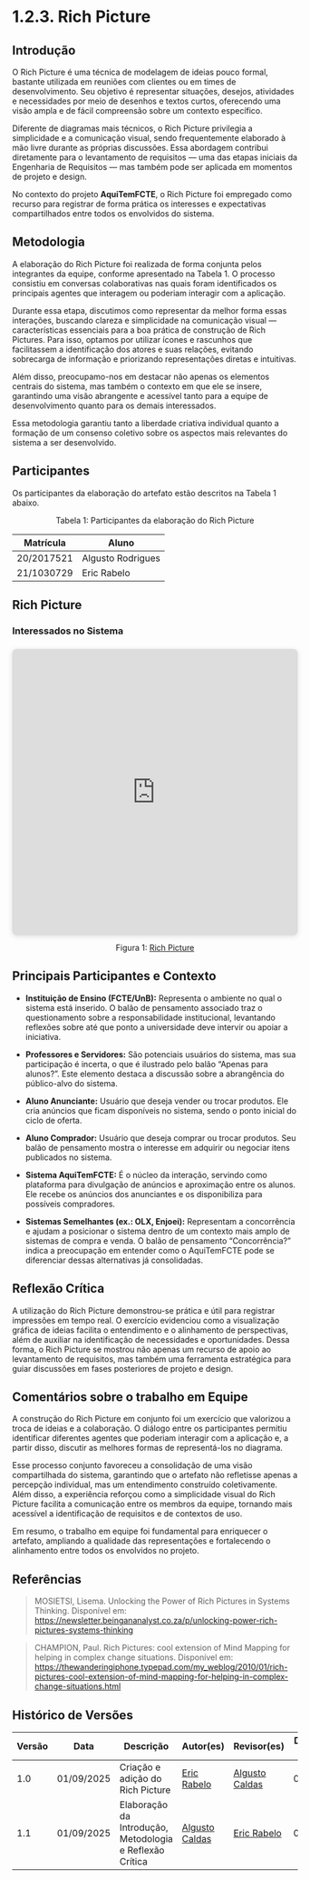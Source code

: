<style>
.markdown-section table {
    justify-items: center;
}

img{
    justify-items: center;
}

.markdown-section h4{
    margin-bottom: 0;
}

.markdown-section p{
    margin-top: 0;
}

.markdown-section .collumns-glossary{
    columns: 2;
    column-gap: 64px;
}

</style>

# 1.2.3. Rich Picture

## Introdução

O Rich Picture é uma técnica de modelagem de ideias pouco formal, bastante utilizada em reuniões com clientes ou em times de desenvolvimento. Seu objetivo é representar situações, desejos, atividades e necessidades por meio de desenhos e textos curtos, oferecendo uma visão ampla e de fácil compreensão sobre um contexto específico.  

Diferente de diagramas mais técnicos, o Rich Picture privilegia a simplicidade e a comunicação visual, sendo frequentemente elaborado à mão livre durante as próprias discussões. Essa abordagem contribui diretamente para o levantamento de requisitos — uma das etapas iniciais da Engenharia de Requisitos — mas também pode ser aplicada em momentos de projeto e design.  

No contexto do projeto **AquiTemFCTE**, o Rich Picture foi empregado como recurso para registrar de forma prática os interesses e expectativas compartilhados entre todos os envolvidos do sistema.  

## Metodologia

A elaboração do Rich Picture foi realizada de forma conjunta pelos integrantes da equipe, conforme apresentado na Tabela 1. O processo consistiu em conversas colaborativas nas quais foram identificados os principais agentes que interagem ou poderiam interagir com a aplicação.  

Durante essa etapa, discutimos como representar da melhor forma essas interações, buscando clareza e simplicidade na comunicação visual — características essenciais para a boa prática de construção de Rich Pictures. Para isso, optamos por utilizar ícones e rascunhos que facilitassem a identificação dos atores e suas relações, evitando sobrecarga de informação e priorizando representações diretas e intuitivas.  

Além disso, preocupamo-nos em destacar não apenas os elementos centrais do sistema, mas também o contexto em que ele se insere, garantindo uma visão abrangente e acessível tanto para a equipe de desenvolvimento quanto para os demais interessados.  

Essa metodologia garantiu tanto a liberdade criativa individual quanto a formação de um consenso coletivo sobre os aspectos mais relevantes do sistema a ser desenvolvido.  


## Participantes
Os participantes da elaboração do artefato estão descritos na Tabela 1 abaixo.

<p style="text-align: center;">Tabela 1: Participantes da elaboração do Rich Picture</p>

| Matrícula   | Aluno              |
| ----------- | ------------------ |
| 20/2017521  | Algusto Rodrigues  |
| 21/1030729  | Eric Rabelo        |

## Rich Picture

### Interessados no Sistema

<div style="position: relative; width: 100%; height: 0; padding-top: 100.0000%;
 padding-bottom: 0; box-shadow: 0 2px 8px 0 rgba(63,69,81,0.16); margin-top: 1.6em; margin-bottom: 0.9em; overflow: hidden;
 border-radius: 8px; will-change: transform;">
  <iframe loading="lazy" style="position: absolute; width: 100%; height: 100%; top: 0; left: 0; border: none; padding: 0;margin: 0;"
    src="https://www.canva.com/design/DAGxgo3_dwg/fUjcaZdRc3VaBchijvDGuw/view?embed" allowfullscreen="allowfullscreen" allow="fullscreen">
  </iframe>
</div>

<div style="text-align: center;">
    Figura 1:
    <a href="https:&#x2F;&#x2F;www.canva.com&#x2F;design&#x2F;DAGxgo3_dwg&#x2F;fUjcaZdRc3VaBchijvDGuw&#x2F;view?utm_content=DAGxgo3_dwg&amp;utm_campaign=designshare&amp;utm_medium=embeds&amp;utm_source=link" target="_blank" rel="noopener">
        Rich Picture
    </a>
</div>

## Principais Participantes e Contexto

- **Instituição de Ensino (FCTE/UnB):**
Representa o ambiente no qual o sistema está inserido. O balão de pensamento associado traz o questionamento sobre a responsabilidade institucional, levantando reflexões sobre até que ponto a universidade deve intervir ou apoiar a iniciativa.

- **Professores e Servidores:**
São potenciais usuários do sistema, mas sua participação é incerta, o que é ilustrado pelo balão “Apenas para alunos?”. Este elemento destaca a discussão sobre a abrangência do público-alvo do sistema.

- **Aluno Anunciante:** 
Usuário que deseja vender ou trocar produtos. Ele cria anúncios que ficam disponíveis no sistema, sendo o ponto inicial do ciclo de oferta.

- **Aluno Comprador:**
Usuário que deseja comprar ou trocar produtos. Seu balão de pensamento mostra o interesse em adquirir ou negociar itens publicados no sistema.

- **Sistema AquiTemFCTE:**
É o núcleo da interação, servindo como plataforma para divulgação de anúncios e aproximação entre os alunos. Ele recebe os anúncios dos anunciantes e os disponibiliza para possíveis compradores.

- **Sistemas Semelhantes (ex.: OLX, Enjoei):**
Representam a concorrência e ajudam a posicionar o sistema dentro de um contexto mais amplo de sistemas de compra e venda. O balão de pensamento “Concorrência?” indica a preocupação em entender como o AquiTemFCTE pode se diferenciar dessas alternativas já consolidadas.

## Reflexão Crítica

A utilização do Rich Picture demonstrou-se prática e útil para registrar impressões em tempo real. O exercício evidenciou como a visualização gráfica de ideias facilita o entendimento e o alinhamento de perspectivas, além de auxiliar na identificação de necessidades e oportunidades. Dessa forma, o Rich Picture se mostrou não apenas um recurso de apoio ao levantamento de requisitos, mas também uma ferramenta estratégica para guiar discussões em fases posteriores de projeto e design.  

## Comentários sobre o trabalho em Equipe

A construção do Rich Picture em conjunto foi um exercício que valorizou a troca de ideias e a colaboração. O diálogo entre os participantes permitiu identificar diferentes agentes que poderiam interagir com a aplicação e, a partir disso, discutir as melhores formas de representá-los no diagrama.  

Esse processo conjunto favoreceu a consolidação de uma visão compartilhada do sistema, garantindo que o artefato não refletisse apenas a percepção individual, mas um entendimento construído coletivamente. Além disso, a experiência reforçou como a simplicidade visual do Rich Picture facilita a comunicação entre os membros da equipe, tornando mais acessível a identificação de requisitos e de contextos de uso.  

Em resumo, o trabalho em equipe foi fundamental para enriquecer o artefato, ampliando a qualidade das representações e fortalecendo o alinhamento entre todos os envolvidos no projeto.

## Referências

> MOSIETSI, Lisema. Unlocking the Power of Rich Pictures in Systems Thinking. Disponível em: <https://newsletter.beingananalyst.co.za/p/unlocking-power-rich-pictures-systems-thinking>

> CHAMPION, Paul. Rich Pictures: cool extension of Mind Mapping for helping in complex change situations. Disponível em: <https://thewanderingiphone.typepad.com/my_weblog/2010/01/rich-pictures-cool-extension-of-mind-mapping-for-helping-in-complex-change-situations.html> 

## Histórico de Versões
| Versão | Data | Descrição | Autor(es) | Revisor(es) | Detalhes da Revisão |
| -- | -- | -- | -- | -- | -- |
| 1.0 | 01/09/2025 | Criação e adição do Rich Picture |[Eric Rabelo](https://github.com/rabelzx) | [Algusto Caldas](https://github.com/Algusto-RC) | 01/09/2025 |
| 1.1 | 01/09/2025 | Elaboração da Introdução, Metodologia e Reflexão Crítica |[Algusto Caldas](https://github.com/Algusto-RC) | [Eric Rabelo](https://github.com/rabelzx) | 01/09/2025 |